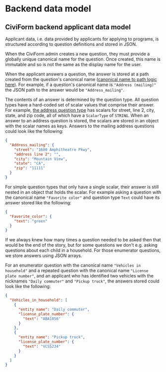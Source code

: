 # Backend data model

## CiviForm backend applicant data model

Applicant data, i.e. data provided by applicants for applying to programs, is structured according to question definitions and stored in JSON.

When the CiviForm admin creates a new question, they must provide a globally unique canonical name for the question. Once created, this name is immutable and so is not the same as the display name for the user.

When the applicant answers a question, the answer is stored at a path created from the question's canonical name ([canonical name to path logic here](https://github.com/seattle-uat/civiform/blob/main/universal-application-tool-0.0.1/app/services/question/types/QuestionDefinition.java#L102-L109)). For example, if a question's canonical name is `"Address (mailing)"` the JSON path to the answer would be `"Address_mailing"`.

The contents of an answer is determined by the question type. All question types have a hard-coded set of scalar values that comprise their answer. For example, [the address question type](https://github.com/seattle-uat/civiform/blob/main/universal-application-tool-0.0.1/app/services/applicant/question/AddressQuestion.java#L208-L226) has scalars for street, line 2, city, state, and zip code, all of which have a `ScalarType` of `STRING`. When an answer to an address question is stored, the scalars are stored in an object with the scalar names as keys. Answers to the mailing address questions could look like the following:

```json
{
  "Address_mailing": {
    "street": "1600 Amphitheatre Pkwy",
    "address line 2": "",
    "city": "Mountain View",
    "state": "CA",
    "zip": "11111"
  }
}
```

For simple question types that only have a single scalar, their answer is still nested in an object that holds the scalar. For example asking a question with the canonical name `"Favorite color"` and question type `Text` could have its answer stored like the following:

```json
{
  "Favorite_color": {
    "text": "green"
  }
}
```

If we always knew how many times a question needed to be asked then that would be the end of the story, but for some questions we don't e.g. asking questions about each child in a household. For those enumerator questions, we store answers using JSON arrays.

For an enumerator question with the canonical name `"Vehicles in household"` and a repeated question with the canonical name `"License plate number"`, and an applicant who has identified two vehicles with the nicknames `"Daily commuter"` and `"Pickup truck"`, the answers stored could look like the following:

```json
{
  "Vehicles_in_household": [
    {
      "entity name": "Daily commuter",
      "license_plate_number": {
        "text": "ABA1056"
      }
    },
    {
      "entity name": "Pickup truck",
      "license_plate_number": {
        "text": "VCS5234"
      }
    }
  ]
}
```
